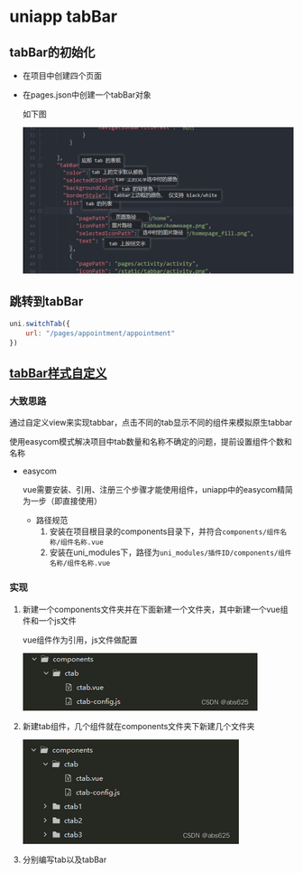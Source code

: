 # uniapp tabBar

## tabBar的初始化

- 在项目中创建四个页面

- 在pages.json中创建一个tabBar对象

  如下图

  ![1](.\1.png)

## 跳转到tabBar

```js
uni.switchTab({
	url: "/pages/appointment/appointment"
})
```

## [tabBar样式自定义](https://www.jb51.net/article/280653.htm)

### 大致思路

通过自定义view来实现tabbar，点击不同的tab显示不同的组件来模拟原生tabbar

使用easycom模式解决项目中tab数量和名称不确定的问题，提前设置组件个数和名称

- easycom

  vue需要安装、引用、注册三个步骤才能使用组件，uniapp中的easycom精简为一步（即直接使用）

  - 路径规范
    1. 安装在项目根目录的components目录下，并符合`components/组件名称/组件名称.vue`
    2. 安装在uni_modules下，路径为`uni_modules/插件ID/components/组件名称/组件名称.vue`

### 实现

1. 新建一个components文件夹并在下面新建一个文件夹，其中新建一个vue组件和一个js文件

   vue组件作为引用，js文件做配置

   ![2](.\2.png)

2. 新建tab组件，几个组件就在components文件夹下新建几个文件夹

   ![3](.\3.png)

3. 分别编写tab以及tabBar

   

